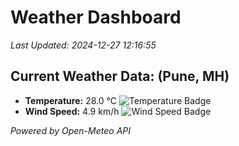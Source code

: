 
# Weather Dashboard

_Last Updated: 2024-12-27 12:16:55_

## Current Weather Data: (Pune, MH)
- **Temperature:** 28.0 °C ![Temperature Badge](https://img.shields.io/badge/Temperature-Medium%20Temp-green)
- **Wind Speed:** 4.9 km/h ![Wind Speed Badge](https://img.shields.io/badge/Wind%20Speed-Low%20Wind-blue)

*Powered by Open-Meteo API*
